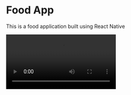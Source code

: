 <!-- PROJECT LOGO -->
# Food App
This is a food application built using React Native

<Video src="https://user-images.githubusercontent.com/67695538/199278525-a8dd27a6-ade9-4999-98bd-ea896a347c43.mp4"></video>


